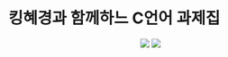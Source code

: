 # 킹혜경과 함께하느 C언어 과제집

<p align="center">
    <img src="https://img.shields.io/badge/Language-C-EFC050?style=flat"/>
    <img src="https://img.shields.io/badge/Class-정혜경-EFC050?style=flat"/>
